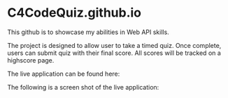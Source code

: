 # C4CodeQuiz.github.io

This github is to showcase my abilities in Web API skills.

The project is designed to allow user to take a timed quiz. Once complete, users can submit quiz with their final score. All scores will be tracked on a highscore page.

The live application can be found here:

The following is a screen shot of the live application:

